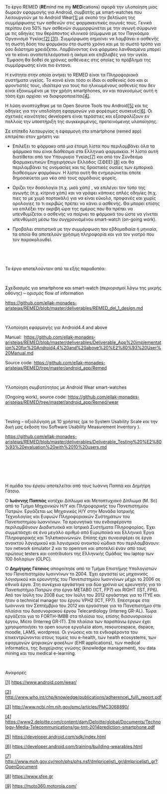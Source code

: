  

Το έργο REMED (**RE**mind me my **MED**ications) αφορά την υλοποίηση μιας δωρεάν
εφαρμογής για Android, συμβατής με smart-watches που λειτουργούν με το Android
Wear[[1]](<#_ftn1>) με σκοπό την βελτίωση της συμμόρφωσης των ασθενών στις
φαρμακευτικές αγωγές τους. Γενικά περίπου ένα 50% των ασθενών συμμορφώνεται με
την αγωγή σύμφωνα με τις οδηγίες του θεράποντος κλινικού (σύμφωνα με τον
Παγκόσμιο Οργανισμό Υγείας[[2]](<#_ftn2>) [[3]](<#_ftn3>)). Συμμόρφωση σημαίνει
να λαμβάνει ο ασθενής τη σωστή δόση του φαρμάκου στο σωστό χρόνο και με το σωστό
τρόπο για όσο διάστημα χρειάζεται. Λαμβάνοντας ένα φάρμακο λανθασμένα μπορεί να
το κάνει αναποτελεσματικό ή ακόμα και επιβλαβές για την υγεία.  Έμφαση θα δοθεί
σε χρόνιες ασθένειες στις οποίες το πρόβλημα της συμμόρφωσης είναι πιο έντονο.

Η ενότητα στην οποία ανήκει το REMED είναι τα Πληροφοριακά συστήματα υγείας. Το
κοινό είναι τόσο οι ίδιοι οι ασθενείς όσο και οι φροντιστές τους, ιδιαίτερα για
τους πιο ηλικιωμένους ασθενείς που δεν είναι εξοικιωμένοι με την χρήση
smartphones, αν και παγκοσμίως αυτή η τάση έχει αρχίσει να
διαφοροποιείται[[4]](<#_ftn4>).

Η λύση αναπτύχθηκε με τα Open Source Tools του Android[[5]](<#_ftn5>) και τις
οδηγίες για την υπολοίηση εφαρμογών για φορέσιμες συσκευές[[6]](<#_ftn6>). Οι
σχετικές κοινότητες developers είναι τεράστιες και εξασφαλίζουν εν πολλοίς την
υποστήριξη της συγκεκριμένης, προτεινόμενης υλοποίησης.

Σε επίπεδο λειτουργίας η εφαρμογή στο smartphone (remed app) επιτρέπει στον
χρήστη να:

-   Επιλέξει το φάρμακο από μια έτοιμη λίστα που περιλαμβάνει όλα τα φάρμακα που
    είναι διαθέσιμα στα Ελληνικά φαρμακεία. Η λίστα αυτή διατίθεται από τον
    Υπουργείο Υγείας[[7]](<#_ftn7>) και από τον Σύνδεσμο Φαρμακευτικών
    Επιχειρήσεων Ελλάδος (ΣΦΕΕ) [[8]](<#_ftn8>) και θα περιλαμβάνει τις
    ονομασίες και τις δραστικές ουσίες των εμπορικά διαθέσιμων φαρμάκων. Η λίστα
    αυτή θα ενημερώνεται όποτε δημοσιεύεται μια νέα από τους αρμόδιους φορείς.

-   Ορίζει την δοσολογία (π.χ. μισό χάπι) , να επιλέγει τον τύπο της αγωγής
    (π.χ. κίτρινο χάπι) και να γράφει κάποιες απλές οδηγίες (π.χ. πιες το με
    χυμό πορτοκάλι) για να είναι εύκολο, προφανές και χωρίς ορολογίες το τι
    ακριβώς πρέπει να κάνει ο ασθενής. Θα μπορεί επίσης να επιλέξει την ακριβή
    ώρα της ημέρας που θα πρέπει να υπενθυμίζεται ο ασθενής να παίρνει τα
    φάρμακά του ώστε να γίνεται υπενθύμιση μέσω του συγχρονισμένου smart-watch
    (on-going work).

-   Προβάλει στατιστικά με την συμμόρφωση του εβδομαδιαία ή μηνιαία, τα οποία θα
    αποτελούν χρήσιμη πληροφορία και για τον γιατρό που τον παρακολουθεί.

 

 

Το έργο αποτελούνταν από τα εξής παραδοτέα:

 

Σχεδιασμός για smartphone και smart-watch (περιορισμοί λόγω της μικρής οθόνης) –
ορισμός flow of information

<https://github.com/ellak-monades-aristeias/REMED/blob/master/deliverables/REMED_del_1_design.md>

 

Υλοποίηση εφαρμογής για Android4.4 and above

Manual: 
<https://github.com/ellak-monades-aristeias/REMED/blob/master/deliverables/Deliverable_App%20implementation%20for%20Android4.4%20and%20above%20%E2%80%93%20User%20Manual.md>

Source code:
<https://github.com/ellak-monades-aristeias/REMED/tree/master/android_app/Remed>

 

Υλοποίηση συμβατότητας με Android Wear smart-watches

(Ongoing work), source code:
<https://github.com/ellak-monades-aristeias/REMED/tree/master/android_app/Remed/wear>

 

Testing – αξιολόγηση με 10 χρήστες (με το System Usability Scale και την δική μας έκδοση του Software Usability Measurement Inventory ). 

<https://github.com/ellak-monades-aristeias/REMED/blob/master/deliverables/Deliverable_Testing%20%E2%80%93%20evaluation%20with%2010%20users.md>

 

 

 

Η ομάδα του έργου αποτελείται από τους Ιωάννη Παππά και Δημήτρη Γάτσιο.

Ο **Ιωάννης Παππάς** κατέχει Δίπλωμα και Μεταπτυχιακό Δίπλωμα (M. Sc) από το
Τμήμα Μηχανικών Η/Υ και Πληροφορικής του Πανεπιστημίου Πατρών. Εργάζεται ως
Μηχανικός Η/Υ στην Μονάδα Ιατρικής Τεχνολογίας και Ευφυών Πληροφοριακών
Συστημάτων του Πανεπιστημίου Ιωαννίνων. Τα ερευνητικά του ενδιαφέροντα
περιλαμβάνουν Διαδικτυακά και Ιατρικά Συστήματα Πληροφορίας. Έχει συμμετάσχει σε
ένα μεγάλο αριθμό από Ευρωπαϊκά και Ελληνικά Έργα Πληροφορικής και
Τηλεπικοινωνιών. Επίσης έχει συνεισφέρει σε έργα ανοικτού λογισμικού και
λογισμικού ανοικτού κώδικα που περιλαμβάνουν: τον network simulator 2 και το
openrsm και αποτελεί έναν από τους πρώτους testers και contributors της
Ελληνικής Ομάδας του laptop των 100 δολαρίων (OLPC).

Ο **Δημήτρης Γάτσιος** αποφοίτησε από το Τμήμα Επιστήμης Υπολογιστών του
Πανεπιστημίου Ιωαννίνων το 2004. Έχει εργαστεί ως μηχανικός λογισμικού και
ερευνητής του Πανεπιστημίου Ιωαννίνων μέχρι το 2006 σε εθνικά έργα. Στη συνέχεια
εργάστηκε για δύο χρόνια ως ερευνητής για το Πανεπιστήμιο Πατρών στα έργα METABO
(ICT, FP7) και RIGHT (IST, FP6). Από τον Ιούλη του 2008 έως τον Ιούλη του 2012
εργάστηκε για το ΙΤΥΕ και ήταν ο technical manager του έργου VPH2 (ICT, FP7).
Επέστρεψε στα Ιωάννινα τον Σεπτέμβριο του 2012 και εργάστηκε για το Πανεπιστήμιο
στα πλαίσια του διασυνοριακού έργου Telecardiology (Interreg GR-AL). Τώρα
εργάζεται για το FORTH-IMBB στα πλαίσια του, επίσης διασυνοριακού έργου, Micro
(Interreg GR-IT). Στα πλαίσια των παραπάνω έργων έχει χρησιμoποιήσει τα open
source εργαλεία atom, resourcespace, dspace, moodle, LAMS, wordpress. Οι γνώσεις
και τα ενδιαφέροντα του επικεντρώνονται στους τομείς του e-health, των health
ecosystems, των εφαρμογών ψηφιακών φακέλων (EHR applications), των medical
informatics, της διαχείρισης γνώσης (knowledge management), του data mining και
του medical e-learning.

 

Αναφορές

[[1]](<#_ftnref1>) https://www.android.com/wear/

[[2]](<#_ftnref2>)
http://www.who.int/chp/knowledge/publications/adherence\_full\_report.pdf

[[3]](<#_ftnref3>) http://www.ncbi.nlm.nih.gov/pmc/articles/PMC3068890/

[[4]](<#_ftnref4>)
https://www2.deloitte.com/content/dam/Deloitte/global/Documents/Technology-Media-Telecommunications/gx-tmt-2014prediction-smartphone.pdf

[[5]](<#_ftnref5>) https://developer.android.com/sdk/index.html

[[6]](<#_ftnref6>)
https://developer.android.com/training/building-wearables.html

[[7]](<#_ftnref7>)
http://www.moh.gov.cy/moh/phs/phs.nsf/dmlpricelist\_gr/dmlpricelist\_gr?OpenDocument

[[8]](<#_ftnref8>) https://www.sfee.gr

[[9]](<#_ftnref9>) https://moto360.motorola.com/
